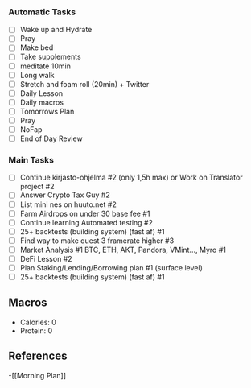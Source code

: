 ### Automatic Tasks
 
- [ ] Wake up and Hydrate
- [ ] Pray
- [ ] Make bed
- [ ] Take supplements
- [ ] meditate 10min
- [ ] Long walk
- [ ] Stretch and foam roll (20min) + Twitter
- [ ] Daily Lesson
- [ ] Daily macros
- [ ] Tomorrows Plan
- [ ] Pray
- [ ] NoFap
- [ ] End of Day Review

### Main Tasks
 
- [ ] Continue kirjasto-ohjelma #2 (only 1,5h max) or Work on Translator project #2
- [ ] Answer Crypto Tax Guy #2
- [ ] List mini nes on huuto.net #2
- [ ] Farm Airdrops on under 30 base fee #1
- [ ] Continue learning Automated testing #2
- [ ] 25+ backtests (building  system) (fast af) #1
- [ ] Find way to make quest 3 framerate higher #3
- [ ] Market Analysis #1 BTC, ETH, AKT, Pandora, VMint..., Myro #1 
- [ ] DeFi Lesson #2
- [ ] Plan Staking/Lending/Borrowing plan #1 (surface level)
- [ ] 25+ backtests (building  system) (fast af) #1

## Macros

- Calories: 0
- Protein: 0
## References
<!-- Links to pages not referenced in the content -->
-[[Morning Plan]]